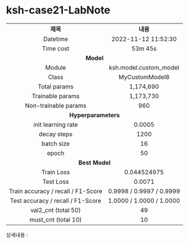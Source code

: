 <h1 id="title">ksh-case21-LabNote</h1>
<table style="border: 2px; text-align:center;">
<tr style="font-weight: bold;, font-size: 30px;">
<td> 제목 </td>
<td> 내용 </td>
</tr>
<tr>
<td> Datetime </td>
<td id="date">2022-11-12 11:52:30</td>
</tr>
<tr>
<td> Time cost </td>
<td id="time-cost">53m 45s</td>
</tr>
<tr>
<td colspan="2" style="font-weight: bold;, font-size: 30px;"> Model </td>
</tr>
<tr>
<td> Module </td>
<td id="module">ksh.model.custom_model</td>
</tr>
<tr>
<td> Class </td>
<td id="class">MyCustomModel8</td>
</tr>
<tr>
<td> Total params </td>
<td id="total-params">1,174,690</td>
</tr>
<tr>
<td> Trainable params </td>
<td id="trainable-params">1,173,730</td>
</tr>
<tr>
<td> Non-trainable params </td>
<td id="non-trainable-params">960</td>
</tr>
<tr>
<td colspan="2" style="font-weight: bold;, font-size: 30px;"> Hyperparameters </td>
</tr>
<tr>
<td> init learning rate </td>
<td id="init-lr">0.0005</td>
</tr>
<tr>
<td> decay steps </td>
<td id="decay-steps">1200</td>
</tr>
<tr>
<td> batch size </td>
<td id="batch-size">16</td>
</tr>
<tr>
<td> epoch </td>
<td id="epoch">50</td>
<tr>
<td colspan="2" style="font-weight: bold;, font-size: 30px;"> Best Model </td>
</tr>
<tr>
<td> Train Loss </td>
<td id="train-loss">0.044524975</td>
</tr>
<tr>
<td> Test Loss </td>
<td id="test-loss">0.0071</td>
</tr>
<tr>
<td> Train accuracy / recall / F1-Score </td>
<td id="train-score">0.9998 / 0.9997 / 0.9999</td>
</tr>
<tr>
<td> Test accuracy / recall / F1-Score </td>
<td id="test-score">1.0000 / 1.0000 / 1.0000</td>
</tr>
<tr>
<td> val2_cnt (total 50) </td>
<td id="val2-cnt">49</td>
</tr>
<tr>
<td> must_cnt (total 10) </td>
<td id="must-cnt">10</td>
</tr>
</tr></table>
<p>상세내용 : </p>